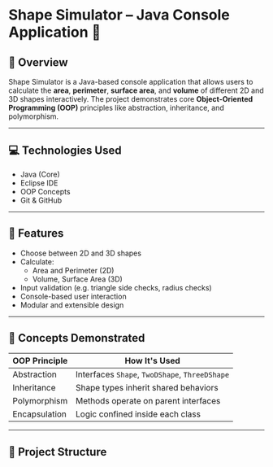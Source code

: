 # Shape Simulator – Java Console Application 🚀

## 📌 Overview
Shape Simulator is a Java-based console application that allows users to calculate the **area**, **perimeter**, **surface area**, and **volume** of different 2D and 3D shapes interactively. The project demonstrates core **Object-Oriented Programming (OOP)** principles like abstraction, inheritance, and polymorphism.

---

## 💻 Technologies Used
- Java (Core)
- Eclipse IDE
- OOP Concepts
- Git & GitHub

---

## 🧩 Features
- Choose between 2D and 3D shapes
- Calculate:
  - Area and Perimeter (2D)
  - Volume, Surface Area (3D)
- Input validation (e.g. triangle side checks, radius checks)
- Console-based user interaction
- Modular and extensible design

---

## 🧠 Concepts Demonstrated
| OOP Principle     | How It's Used                                |
|------------------|-----------------------------------------------|
| Abstraction       | Interfaces `Shape`, `TwoDShape`, `ThreeDShape` |
| Inheritance       | Shape types inherit shared behaviors         |
| Polymorphism      | Methods operate on parent interfaces         |
| Encapsulation     | Logic confined inside each class             |

---

## 📂 Project Structure

